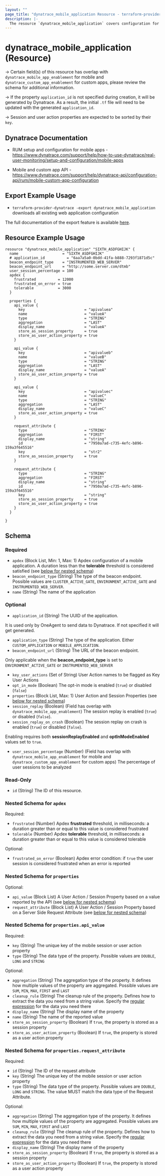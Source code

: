 ```yaml
---
layout: ""
page_title: "dynatrace_mobile_application Resource - terraform-provider-dynatrace"
description: |-
  The resource `dynatrace_mobile_application` covers configuration for mobile applications
---
```


# dynatrace_mobile_application (Resource)

-> Certain field(s) of this resource has overlap with `dynatrace_mobile_app_enablement` for mobile and `dynatrace_custom_app_enablement` for custom apps, please review the schema for additional information.

-> If the property `application_id` is not specified during creation, it will be generated by Dynatrace. As a result, the initial `.tf` file will need to be updated with the generated `application_id`.

-> Session and user action properties are expected to be sorted by their `key`.

## Dynatrace Documentation

- RUM setup and configuration for mobile apps - https://www.dynatrace.com/support/help/how-to-use-dynatrace/real-user-monitoring/setup-and-configuration/mobile-apps

- Mobile and custom app API - https://www.dynatrace.com/support/help/dynatrace-api/configuration-api/rum/mobile-custom-app-configuration

## Export Example Usage

- `terraform-provider-dynatrace -export dynatrace_mobile_application` downloads all existing web application configuration

The full documentation of the export feature is available [here](https://registry.terraform.io/providers/dynatrace-oss/dynatrace/latest/docs/guides/export-v2).

## Resource Example Usage

```
resource "dynatrace_mobile_application" "SIXTH_ASDFGHIJK" {
  name                    = "SIXTH_ASDFGHIJK"
  # application_id          = "6aa7a5a0-0bdd-41fa-b888-7293f1871d5c"
  beacon_endpoint_type    = "INSTRUMENTED_WEB_SERVER"
  beacon_endpoint_url     = "http://some.server.com/dtmb"
  user_session_percentage = 100
  apdex {
    frustrated          = 12000
    frustrated_on_error = true
    tolerable           = 3000
  }

  properties {
    api_value {
      key                           = "apivaluea"
      name                          = "valueA"
      type                          = "STRING"
      aggregation                   = "LAST"
      display_name                  = "valueA"
      store_as_session_property     = true
      store_as_user_action_property = true
    }

    api_value {
      key                           = "apivalueb"
      name                          = "valueB"
      type                          = "STRING"
      aggregation                   = "LAST"
      display_name                  = "valueA"
      store_as_user_action_property = true
    }

    api_value {
      key                           = "apivaluec"
      name                          = "valueC"
      type                          = "STRING"
      aggregation                   = "LAST"
      display_name                  = "valueC"
      store_as_user_action_property = true
    }

    request_attribute {
      type                          = "STRING"
      aggregation                   = "FIRST"
      display_name                  = "string"
      id                            = "7950a7ad-c735-4efc-b896-159a3f645516"
      key                           = "str2"
      store_as_session_property     = true
    } 

    request_attribute {
      type                          = "STRING"
      aggregation                   = "FIRST"
      display_name                  = "string"
      id                            = "7950a7ad-c735-4efc-b896-159a3f645516"
      key                           = "string"
      store_as_session_property     = true
      store_as_user_action_property = true
    }
  }

}
```

<!-- schema generated by tfplugindocs -->
## Schema

### Required

- `apdex` (Block List, Min: 1, Max: 1) Apdex configuration of a mobile application. A duration less than the **tolerable** threshold is considered satisfied (see [below for nested schema](#nestedblock--apdex))
- `beacon_endpoint_type` (String) The type of the beacon endpoint. Possible values are `CLUSTER_ACTIVE_GATE`, `ENVIRONMENT_ACTIVE_GATE` and `INSTRUMENTED_WEB_SERVER`.
- `name` (String) The name of the application

### Optional

- `application_id` (String) The UUID of the application.

It is used only by OneAgent to send data to Dynatrace. If not specified it will get generated.
- `application_type` (String) The type of the application. Either `CUSTOM_APPLICATION` or `MOBILE_APPLICATION`.
- `beacon_endpoint_url` (String) The URL of the beacon endpoint.

Only applicable when the **beacon_endpoint_type** is set to `ENVIRONMENT_ACTIVE_GATE` or `INSTRUMENTED_WEB_SERVER`
- `key_user_actions` (Set of String) User Action names to be flagged as Key User Actions
- `opt_in_mode` (Boolean) The opt-in mode is enabled (`true`) or disabled (`false`)
- `properties` (Block List, Max: 1) User Action and Session Properties (see [below for nested schema](#nestedblock--properties))
- `session_replay` (Boolean) (Field has overlap with `dynatrace_mobile_app_enablement`) The session replay is enabled (`true`) or disabled (`false`).
- `session_replay_on_crash` (Boolean) The session replay on crash is enabled (`true`) or disabled (`false`). 

Enabling requires both **sessionReplayEnabled** and **optInModeEnabled** values set to `true`.
- `user_session_percentage` (Number) (Field has overlap with `dynatrace_mobile_app_enablement` for mobile and `dynatrace_custom_app_enablement` for custom apps) The percentage of user sessions to be analyzed

### Read-Only

- `id` (String) The ID of this resource.

<a id="nestedblock--apdex"></a>
### Nested Schema for `apdex`

Required:

- `frustrated` (Number) Apdex **frustrated** threshold, in milliseconds: a duration greater than or equal to this value is considered frustrated
- `tolerable` (Number) Apdex **tolerable** threshold, in milliseconds: a duration greater than or equal to this value is considered tolerable

Optional:

- `frustrated_on_error` (Boolean) Apdex error condition: if `true` the user session is considered frustrated when an error is reported


<a id="nestedblock--properties"></a>
### Nested Schema for `properties`

Optional:

- `api_value` (Block List) A User Action / Session Property based on a value reported by the API (see [below for nested schema](#nestedblock--properties--api_value))
- `request_attribute` (Block List) A User Action / Session Property based on a Server Side Request Attribute (see [below for nested schema](#nestedblock--properties--request_attribute))

<a id="nestedblock--properties--api_value"></a>
### Nested Schema for `properties.api_value`

Required:

- `key` (String) The unique key of the mobile session or user action property
- `type` (String) The data type of the property. Possible values are `DOUBLE`, `LONG` and `STRING`

Optional:

- `aggregation` (String) The aggregation type of the property. It defines how multiple values of the property are aggregated. Possible values are `SUM`, `MIN`, `MAX`, `FIRST` and `LAST`
- `cleanup_rule` (String) The cleanup rule of the property. Defines how to extract the data you need from a string value. Specify the [regular expression](https://dt-url.net/k9e0iaq) for the data you need there
- `display_name` (String) The display name of the property
- `name` (String) The name of the reported value
- `store_as_session_property` (Boolean) If `true`, the property is stored as a session property
- `store_as_user_action_property` (Boolean) If `true`, the property is stored as a user action property


<a id="nestedblock--properties--request_attribute"></a>
### Nested Schema for `properties.request_attribute`

Required:

- `id` (String) The ID of the request attribute
- `key` (String) The unique key of the mobile session or user action property
- `type` (String) The data type of the property. Possible values are `DOUBLE`, `LONG` and `STRING`. The value MUST match the data type of the Request Attribute.

Optional:

- `aggregation` (String) The aggregation type of the property. It defines how multiple values of the property are aggregated. Possible values are `SUM`, `MIN`, `MAX`, `FIRST` and `LAST`
- `cleanup_rule` (String) The cleanup rule of the property. Defines how to extract the data you need from a string value. Specify the [regular expression](https://dt-url.net/k9e0iaq) for the data you need there
- `display_name` (String) The display name of the property
- `store_as_session_property` (Boolean) If `true`, the property is stored as a session property
- `store_as_user_action_property` (Boolean) If `true`, the property is stored as a user action property